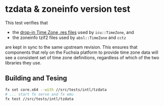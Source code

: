 # tzdata & zoneinfo version test

This test verifies that

*   the [drop-in Time Zone .res files][unicode-tz-res] used by `icu::TimeZone`,
    and
*   the zoneinfo tzif2 files used by `absl::TimeZone` and `cctz`

are kept in sync to the same upstream revision. This ensures that components
that rely on the Fuchsia platform to provide time zone data will see a
consistent set of time zone definitions, regardless of which of the two
libraries they use.

## Building and Tesing

```bash
fx set core.x64 --with //src/tests/intl/tzdata
# ... start fx serve and fx emu
fx test //src/tests/intl/tzdata
```

[unicode-tz-res]: https://unicode-org.github.io/icu/userguide/datetime/timezone/#icu4c-tz-update-with-drop-in-res-files-icu-54-and-newer
